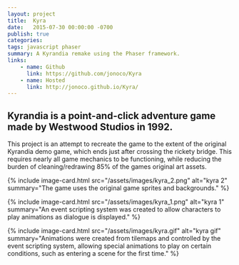 ```yaml
---
layout: project
title:  Kyra
date:   2015-07-30 00:00:00 -0700
publish: true
categories: 
tags: javascript phaser
summary: A Kyrandia remake using the Phaser framework.
links: 
    - name: Github
      link: https://github.com/jonoco/Kyra
    - name: Hosted
      link: http://jonoco.github.io/Kyra/
---
```

## Kyrandia is a point-and-click adventure game made by Westwood Studios in 1992.

This project is an attempt to recreate the game to the extent of the original Kyrandia demo game, which ends just after crossing the rickety bridge. This requires nearly all game mechanics to be functioning, while reducing the burden of cleaning/redrawing 85% of the games original art assets.

{% include image-card.html 
    src="/assets/images/kyra_2.png"
    alt="kyra 2" 
    summary="The game uses the original game sprites and backgrounds." 
%}

{% include image-card.html 
    src="/assets/images/kyra_1.png"
    alt="kyra 1" 
    summary="An event scripting system was created to allow characters to play animations as dialogue is displayed." 
%}

{% include image-card.html 
    src="/assets/images/kyra.gif"
    alt="kyra gif" 
    summary="Animations were created from tilemaps and controlled by the event scripting system, allowing special animations to play on certain conditions, such as entering a scene for the first time." 
%}